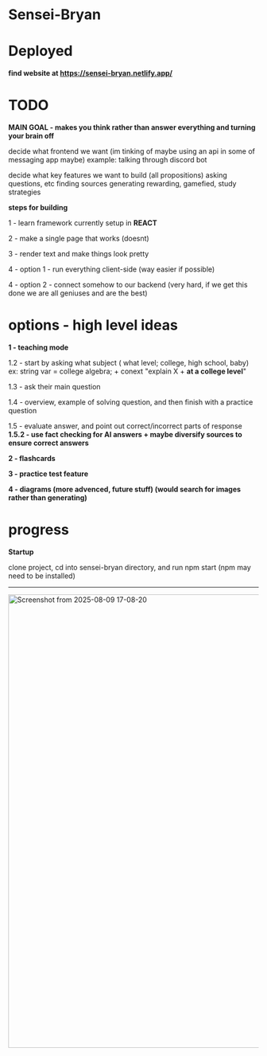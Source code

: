 # Sensei-Bryan

# Deployed

**find website at https://sensei-bryan.netlify.app/**


# TODO

**MAIN GOAL - makes you think rather than answer everything and turning your brain off**

decide what frontend we want (im tinking of maybe using an api in some of messaging app maybe)
    example: talking through discord bot

decide what key features we want to build (all propositions)
    asking questions, etc
    finding sources
    generating rewarding, gamefied, study strategies


**steps for building**

1 - learn framework currently setup in **REACT**

2 - make a single page that works (doesnt)

3 - render text and make things look pretty

4 - option 1 - run everything client-side (way easier if possible)

4 - option 2 - connect somehow to our backend (very hard, if we get this done we are all geniuses and are the best)

#  options - high level ideas

**1 - teaching mode**

1.2 - start by asking what subject ( what level; college, high school, baby)
   ex: string var = college algebra; + conext "explain X + **at a college level**"

1.3 - ask their main question

1.4 - overview, example of solving question, and then finish with a practice question

1.5 - evaluate answer, and point out correct/incorrect parts of response
**1.5.2 - use fact checking for AI answers + maybe diversify sources to ensure correct answers**


**2 - flashcards**

**3 - practice test feature**

**4 - diagrams (more advenced, future stuff) (would search for images rather than generating)**


# progress

**Startup**

clone project, cd into sensei-bryan directory, and run npm start (npm may need to be installed)

----
<img width="1915" height="911" alt="Screenshot from 2025-08-09 17-08-20" src="https://github.com/user-attachments/assets/2cdb835f-8a6b-410c-a143-b3db340d2c4e" />

